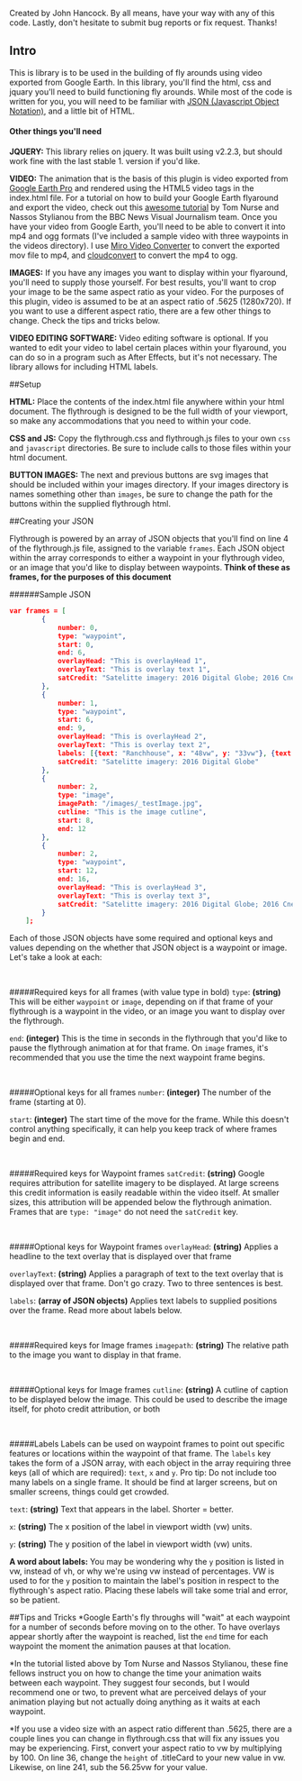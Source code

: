 Created by John Hancock. By all means, have your way with any of this code. Lastly, don't hesitate to submit bug reports or fix request. Thanks!


## Intro

This is library is to be used in the building of fly arounds using video exported from Google Earth. In this library, you'll find the html, css and jquary you'll need to build functioning fly arounds. While most of the code is written for you, you will need to be familiar with [JSON (Javascript Object Notation)](http://www.w3schools.com/json/), and a little bit of HTML.

#### Other things you'll need

**JQUERY:** This library relies on jquery. It was built using v2.2.3, but should work fine with the last stable 1. version if you'd like.

**VIDEO:** The animation that is the basis of this plugin is video exported from [Google Earth Pro](http://www.google.com/earth/download/gep/agree.html) and rendered using the HTML5 video tags in the index.html file. For a tutorial on how to build your Google Earth flyaround and export the video, check out this [awesome tutorial](https://github.com/tnurse/gep-flythroughs) by Tom Nurse and Nassos Stylianou from the BBC News Visual Journalism team. Once you have your video from Google Earth, you'll need to be able to convert it into mp4 and ogg formats (I've included a sample video with three waypoints in the videos directory). I use [Miro Video Converter](http://www.mirovideoconverter.com/) to convert the exported mov file to mp4, and [cloudconvert](https://cloudconvert.com/mp4-to-ogg) to convert the mp4 to ogg.

**IMAGES:** If you have any images you want to display within your flyaround, you'll need to supply those yourself. For best results, you'll want to crop your image to be the same aspect ratio as your video. For the purposes of this plugin, video is assumed to be at an aspect ratio of .5625 (1280x720). If you want to use a different aspect ratio, there are a few other things to change. Check the tips and tricks below.

**VIDEO EDITING SOFTWARE:** Video editing software is optional. If you wanted to edit your video to label certain places within your flyaround, you can do so in a program such as After Effects, but it's not necessary. The library allows for including HTML labels.



##Setup

**HTML:** Place the contents of the index.html file anywhere within your html document. The flythrough is designed to be the full width of your viewport, so make any accommodations that you need to within your code.

**CSS and JS:** Copy the flythrough.css and flythrough.js files to your own `css` and `javascript` directories. Be sure to include calls to those files within your html document.

**BUTTON IMAGES:** The next and previous buttons are svg images that should be included within your images directory. If your images directory is names something other than `images`, be sure to change the path for the buttons within the supplied flythrough html.




##Creating your JSON

Flythrough is powered by an array of JSON objects that you'll find on line 4 of the flythrough.js file, assigned to the variable `frames`. Each JSON object within the array corresponds to either a waypoint in your flythrough video, or an image that you'd like to display between waypoints. **Think of these as frames, for the purposes of this document**

######Sample JSON

```json
var frames = [
		{
			number: 0,
			type: "waypoint",
			start: 0,
			end: 6,
			overlayHead: "This is overlayHead 1",
			overlayText: "This is overlay text 1",
			satCredit: "Satelitte imagery: 2016 Digital Globe; 2016 Cnes/Spot Image; Data SIO, NOAA, U.S. Navy, NGA, GEBCO; Image Landsat"
		},
		{
			number: 1,
			type: "waypoint",
			start: 6,
			end: 9,
			overlayHead: "This is overlayHead 2",
			overlayText: "This is overlay text 2",
			labels: [{text: "Ranchhouse", x: "48vw", y: "33vw"}, {text: "Road", x: "10vw", y: "37.5vw"}],
			satCredit: "Satelitte imagery: 2016 Digital Globe"
		},
		{
			number: 2,
			type: "image",
			imagePath: "/images/_testImage.jpg",
			cutline: "This is the image cutline",
			start: 8,
			end: 12
		},
		{
			number: 2,
			type: "waypoint",
			start: 12,
			end: 16,
			overlayHead: "This is overlayHead 3",
			overlayText: "This is overlay text 3",
			satCredit: "Satelitte imagery: 2016 Digital Globe; 2016 Cnes/Spot Image; Image Landsat"
		}
	];

```




Each of those JSON objects have some required and optional keys and values depending on the whether that JSON object is a waypoint or image. Let's take a look at each:  

<br />

#####Required keys for all frames (with value type in bold)
`type`: **(string)** This will be either `waypoint` or `image`, depending on if that frame of your flythrough is a waypoint in the video, or an image you want to display over the flythrough.

`end`: **(integer)** This is the time in seconds in the flythrough that you'd like to pause the flythrough animation at for that frame. On `image` frames, it's recommended that you use the time the next waypoint frame begins.

<br />

#####Optional keys for all frames
`number`: **(integer)** The number of the frame (starting at 0).

`start`: **(integer)** The start time of the move for the frame. While this doesn't control anything specifically, it can help you keep track of where frames begin and end.

<br />

#####Required keys for Waypoint frames
`satCredit`: **(string)** Google requires attribution for satellite imagery to be displayed. At large screens this credit information is easily readable within the video itself. At smaller sizes, this attribution will be appended below the flythrough animation. Frames that are `type: "image"` do not need the `satCredit` key.

<br />

#####Optional keys for Waypoint frames
`overlayHead`: **(string)** Applies a headline to the text overlay that is displayed over that frame

`overlayText`: **(string)** Applies a paragraph of text to the text overlay that is displayed over that frame. Don't go crazy. Two to three sentences is best.

`labels`: **(array of JSON objects)** Applies text labels to supplied positions over the frame. Read more about labels below.

<br />

#####Required keys for Image frames
`imagepath`: **(string)** The relative path to the image you want to display in that frame.

<br />

#####Optional keys for Image frames
`cutline`: **(string)** A cutline of caption to be displayed below the image. This could be used to describe the image itself, for photo credit attribution, or both

<br />

#####Labels
Labels can be used on waypoint frames to point out specific features or locations within the waypoint of that frame. The `labels` key takes the form of a JSON array, with each object in the array requiring three keys (all of which are required): `text`, `x` and `y`. Pro tip: Do not include too many labels on a single frame. It should be find at larger screens, but on smaller screens, things could get crowded.

`text`: **(string)** Text that appears in the label. Shorter = better.

`x`: **(string)** The x position of the label in viewport width (vw) units.

`y`: **(string)** The y position of the label in viewport width (vw) units.

**A word about labels:** You may be wondering why the `y` position is listed in vw, instead of vh, or why we're using vw instead of percentages. VW is used to for the `y` position to maintain the label's position in respect to the flythrough's aspect ratio. Placing these labels will take some trial and error, so be patient.



##Tips and Tricks
*Google Earth's fly throughs will "wait" at each waypoint for a number of seconds before moving on to the other. To have overlays appear shortly after the waypoint is reached, list the `end` time for each waypoint the moment the animation pauses at that location.

*In the tutorial listed above by Tom Nurse and Nassos Stylianou, these fine fellows instruct you on how to change the time your animation waits between each waypoint. They suggest four seconds, but I would recommend one or two, to prevent what are perceived delays of your animation playing but not actually doing anything as it waits at each waypoint.

*If you use a video size with an aspect ratio different than .5625, there are a couple lines you can change in flythrough.css that will fix any issues you may be experiencing. First, convert your aspect ratio to vw by multiplying by 100. On line 36, change the `height` of .titleCard to your new value in vw. Likewise, on line 241, sub the 56.25vw for your value.
